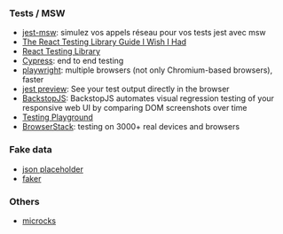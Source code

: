 ### Tests / MSW

- [jest-msw](https://delicious-insights.com/fr/articles/jest-msw/): simulez vos appels réseau pour vos tests jest avec msw
- [The React Testing Library Guide I Wish I Had](https://blog.theodo.com/2021/12/react-testing-library-guide/)
- [React Testing Library](https://testing-library.com/docs/react-testing-library/intro/)
- [Cypress](https://www.cypress.io/): end to end testing
- [playwright](https://playwright.dev/): multiple browsers (not only Chromium-based browsers), faster
- [jest preview](https://www.jest-preview.com/docs/getting-started/intro/): See your test output directly in the browser
- [BackstopJS](https://github.com/garris/BackstopJS): BackstopJS automates visual regression testing of your responsive web UI by comparing DOM screenshots over time
- [Testing Playground](https://testing-playground.com/)
- [BrowserStack](https://www.browserstack.com/): testing on 3000+ real devices and browsers

### Fake data

- [json placeholder](https://jsonplaceholder.typicode.com/)
- [faker](https://fakerjs.dev/)



### Others

- [microcks](https://microcks.io/documentation/getting-started/)
